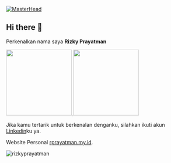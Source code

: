 [![MasterHead](https://media.licdn.com/dms/image/D5616AQG1aVyclWb1ww/profile-displaybackgroundimage-shrink_350_1400/0/1688019565231?e=1694649600&v=beta&t=RJQucFv2oQ0vG9QIQS-zpRqbbQN_Il4EJfeng7A5GXg)](https://rprayatman.my.id/)

## Hi there 👋

Perkenalkan nama saya **Rizky Prayatman**  

<p align="left">
<a href="https://github.com/rizkyprayatman">
  <img height="180em" src="https://github-readme-stats-eight-theta.vercel.app/api?username=rizkyprayatman&show_icons=true&theme=algolia&include_all_commits=true&count_private=true"/>
  <img height="180em" src="https://github-readme-stats-eight-theta.vercel.app/api/top-langs/?username=rizkyprayatman&layout=compact&langs_count=8&theme=algolia"/>
</a>
</p>

Jika kamu tertarik untuk berkenalan denganku, silahkan ikuti akun [Linkedin](https://www.linkedin.com/in/rizky-prayatman-154656165/)ku ya.

Website Personal [rprayatman.my.id](https://rprayatman.my.id/).

<p><img align="center" src="https://github-readme-streak-stats.herokuapp.com/?user=rizkyprayatman&" alt="rizkyprayatman" /></p>
